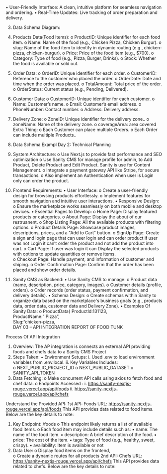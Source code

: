 • User-Friendly Interface: A clean, intuitive platform for seamless navigation and 
ordering. 
• Real-Time Updates: Live tracking of order preparation and delivery. 
 
3. Data Schema Diagram: 
1. Products Data(Food Items): 
o ProductID: Unique identifier for each food item. 
o Name: Name of the food (e.g., Chicken Pizza, Chicken Burgur). 
o slug: Name of the food item to identify in dynamic routing (e.g., chicken-pizza, 
chicken-burgur). 
o Price: Price of the food item (e.g., $700). 
o Category: Type of food (e.g., Pizza, Burger, Drinks). 
o Stock: Whether the food is available or sold out. 
2. Order Data: 
o OrderID: Unique identifier for each order. 
o CustomerID: Reference to the customer who placed the order. 
o OrderDate: Date and time when the order was placed. 
o TotalAmount: Total price of the order. 
o OrderStatus: Current status (e.g., Pending, Delivered). 
3. Customer Data: 
o CustomerID: Unique identifier for each customer. 
o Name: Customer’s name. 
o Email: Customer’s email address. 
o PhoneNumber: Contact number. 
o Address: Delivery address. 
4. Delivery Zone: 
o ZoneID: Unique identifier for the delivery zone.. 
o zoneName: Name of the delivery zone. 
o coverageArea: area covered 
Extra Thing: 
o Each Customer can place multiple Orders. 
o Each Order can include multiple Products.. 
 
 
5.  Data Schema Exampl
Day 2: Technical Planning  
1. System Architecture: 
o Use Next.js to provide fast performance and SEO optimization 
o Use Sanity CMS for manage profile for admin, to Add Product, Delete 
Product and Edit Product. Sanity is use for Content Management. 
o Integrate a payment gateway API like Stripe, for secure transactions. 
o Also implement an Authentication when user is Login only can order the 
product.  
 
2. Frontend Requirements: 
• User Interface: 
o Create a user-friendly design for browsing products effortlessly. 
o Implement features for smooth navigation and intuitive user interactions. 
• Responsive Design: 
o Ensure the marketplace works seamlessly on both mobile and desktop devices. 
• Essential Pages to Develop: 
o Home Page: Display featured products or categories. 
o About Page: Display the about of our restruanent. 
o Shop Listing Page: All the available products with filtering options. 
o Product Details Page: Showcase product images, descriptions, prices, and a "Add to 
Cart" button. 
o SignUp Page: Create a sign and login page that can user login and can order product 
if user was not Login it can’t order the product and not add the product into cart. 
o Cart Page: If user was login it can Display the selected products with options to 
update quantities or remove items.  
o Checkout Page: Handle payment, and information of customer and shiping. 
o Order Confirmation Page: Confirm that the order has been placed and show order 
details. 
3.  Sanity CMS as Backend: 
• Use Sanity CMS to manage: 
o Product data (name, description, price, category, images). 
o Customer details (profile, orders). 
o Order records (order status, payment confirmation, and delivery details). 
• Schema Design: 
o Create schemas within Sanity to organize data based on the marketplace's business 
goals (e.g., products data, order data, customer data and Delivery Zone). 
• Examples Of Sanity Data: 
o ProductData{ 
ProductId:131123,  
ProductName:” Pizza”,  
 Slug:”chicken-pizza,  
DAY 03 – API INTEGRATION REPORT OF FOOD TUNK 
 
Process Of API Integration  
1. Overview: The AP integration is connects an external API providing foods and 
chefs data to a Sanity CMS Project 
2. Steps Taken: 
• Environment Setups: 
i.  Used .env to load environment variables from .env.local. 
ii. Key Variables Includes:  
o NEXT_PUBLIC_PROJECT_ID 
o NEXT_PUBLIC_DATASET 
o SANITY_API_TOKEN 
2. Data Fetching: 
o Make concurrent API calls using axios to fetch food and chef data. 
o  Endpoints Accessed : 
i. https://sanity-nextjs-rouge.vercel.app/api/foods 
ii. https://sanity-nextjs-rouge.vercel.app/api/chefs 
 
Understand the Provided API: 
1st API: Foods 
URL:  https://sanity-nextjs-rouge.vercel.app/api/foods 
This API provides data related to food items. Below are the key details 
to note: 
1. Key Endpoint: /foods 
o This endpoint likely returns a list of available food items. 
o Each food item may include details such as: 
▪ name: The name of the food item. 
▪ description: A brief description of the food. 
▪ price: The cost of the item. 
▪ tags: Type of food (e.g., healthy, sweet, crispy). 
▪ availability: Item is available or not  
2. Data Use: 
o Display food items on the frontend,  
o Create a dynamic routes for all products 
2nd API: Chefs 
URL: https://sanity-nextjs-rouge.vercel.app/api/chefs 
This API provides data related to chefs. Below are the key details to 
note: 

 

 
 
 
